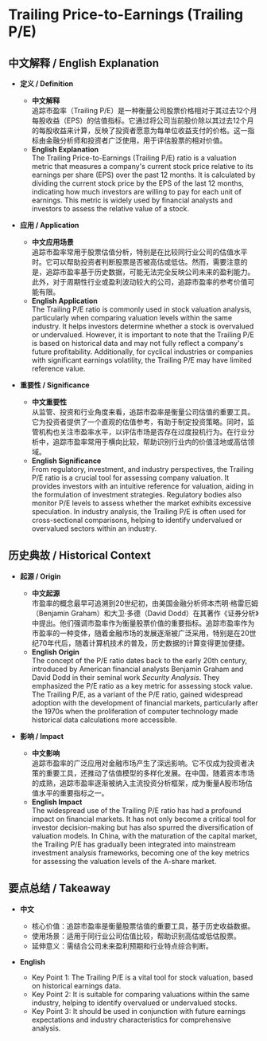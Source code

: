 # Trailing Price-to-Earnings (Trailing P/E)

## 中文解释 / English Explanation

* **定义 / Definition**  
  - **中文解释**  
    追踪市盈率（Trailing P/E）是一种衡量公司股票价格相对于其过去12个月每股收益（EPS）的估值指标。它通过将公司当前股价除以其过去12个月的每股收益来计算，反映了投资者愿意为每单位收益支付的价格。这一指标由金融分析师和投资者广泛使用，用于评估股票的相对价值。  
  - **English Explanation**  
    The Trailing Price-to-Earnings (Trailing P/E) ratio is a valuation metric that measures a company's current stock price relative to its earnings per share (EPS) over the past 12 months. It is calculated by dividing the current stock price by the EPS of the last 12 months, indicating how much investors are willing to pay for each unit of earnings. This metric is widely used by financial analysts and investors to assess the relative value of a stock.

* **应用 / Application**  
  - **中文应用场景**  
    追踪市盈率常用于股票估值分析，特别是在比较同行业公司的估值水平时。它可以帮助投资者判断股票是否被高估或低估。然而，需要注意的是，追踪市盈率基于历史数据，可能无法完全反映公司未来的盈利能力。此外，对于周期性行业或盈利波动较大的公司，追踪市盈率的参考价值可能有限。  
  - **English Application**  
    The Trailing P/E ratio is commonly used in stock valuation analysis, particularly when comparing valuation levels within the same industry. It helps investors determine whether a stock is overvalued or undervalued. However, it is important to note that the Trailing P/E is based on historical data and may not fully reflect a company's future profitability. Additionally, for cyclical industries or companies with significant earnings volatility, the Trailing P/E may have limited reference value.

* **重要性 / Significance**  
  - **中文重要性**  
    从监管、投资和行业角度来看，追踪市盈率是衡量公司估值的重要工具。它为投资者提供了一个直观的估值参考，有助于制定投资策略。同时，监管机构也关注市盈率水平，以评估市场是否存在过度投机行为。在行业分析中，追踪市盈率常用于横向比较，帮助识别行业内的价值洼地或高估领域。  
  - **English Significance**  
    From regulatory, investment, and industry perspectives, the Trailing P/E ratio is a crucial tool for assessing company valuation. It provides investors with an intuitive reference for valuation, aiding in the formulation of investment strategies. Regulatory bodies also monitor P/E levels to assess whether the market exhibits excessive speculation. In industry analysis, the Trailing P/E is often used for cross-sectional comparisons, helping to identify undervalued or overvalued sectors within an industry.

## 历史典故 / Historical Context

* **起源 / Origin**  
  - **中文起源**  
    市盈率的概念最早可追溯到20世纪初，由美国金融分析师本杰明·格雷厄姆（Benjamin Graham）和大卫·多德（David Dodd）在其著作《证券分析》中提出。他们强调市盈率作为衡量股票价值的重要指标。追踪市盈率作为市盈率的一种变体，随着金融市场的发展逐渐被广泛采用，特别是在20世纪70年代后，随着计算机技术的普及，历史数据的计算变得更加便捷。  
  - **English Origin**  
    The concept of the P/E ratio dates back to the early 20th century, introduced by American financial analysts Benjamin Graham and David Dodd in their seminal work *Security Analysis*. They emphasized the P/E ratio as a key metric for assessing stock value. The Trailing P/E, as a variant of the P/E ratio, gained widespread adoption with the development of financial markets, particularly after the 1970s when the proliferation of computer technology made historical data calculations more accessible.

* **影响 / Impact**  
  - **中文影响**  
    追踪市盈率的广泛应用对金融市场产生了深远影响。它不仅成为投资者决策的重要工具，还推动了估值模型的多样化发展。在中国，随着资本市场的成熟，追踪市盈率逐渐被纳入主流投资分析框架，成为衡量A股市场估值水平的重要指标之一。  
  - **English Impact**  
    The widespread use of the Trailing P/E ratio has had a profound impact on financial markets. It has not only become a critical tool for investor decision-making but has also spurred the diversification of valuation models. In China, with the maturation of the capital market, the Trailing P/E has gradually been integrated into mainstream investment analysis frameworks, becoming one of the key metrics for assessing the valuation levels of the A-share market.

## 要点总结 / Takeaway

* **中文**  
  - 核心价值：追踪市盈率是衡量股票估值的重要工具，基于历史收益数据。  
  - 使用场景：适用于同行业公司估值比较，帮助识别高估或低估股票。  
  - 延伸意义：需结合公司未来盈利预期和行业特点综合判断。  

* **English**  
  - Key Point 1: The Trailing P/E is a vital tool for stock valuation, based on historical earnings data.  
  - Key Point 2: It is suitable for comparing valuations within the same industry, helping to identify overvalued or undervalued stocks.  
  - Key Point 3: It should be used in conjunction with future earnings expectations and industry characteristics for comprehensive analysis.